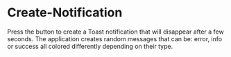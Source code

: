 # Create-Notification

Press the button to create a Toast notification that will disappear after a few seconds.
The application creates random messages that can be: error, info or success all colored differently depending on their type.
